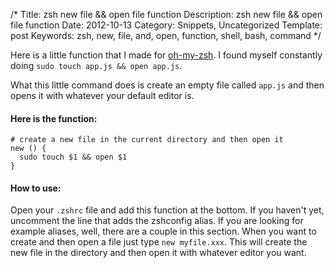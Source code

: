 /*
Title: zsh new file && open file function
Description: zsh new file && open file function
Date: 2012-10-13
Category: Snippets, Uncategorized
Template: post
Keywords: zsh, new, file, and, open, function, shell, bash, command
*/

Here is a little function that I made for [oh-my-zsh](https://github.com/robbyrussell/oh-my-zsh "oh-my-zsh"). I found myself constantly doing `sudo touch app.js && open app.js`.

What this little command does is create an empty file called `app.js` and then opens it with whatever your default editor is.

#### Here is the function:

    # create a new file in the current directory and then open it
    new () {
      sudo touch $1 && open $1
    }

#### How to use:

Open your `.zshrc` file and add this function at the bottom. If you haven't yet, uncomment the line that adds the zshconfig alias. If you are looking for example aliases, well, there are a couple in this section. When you want to create and then open a file just type `new myfile.xxx`. This will create the new file in the directory and then open it with whatever editor you want.
